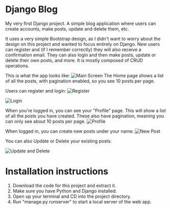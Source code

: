 # Django Blog
My very first Django project. A simple blog application where users can create accounts, make posts, update and delete them, etc.

It uses a very simple Bootstrap design, as I didn't want to worry about the design on this project and wanted to focus entirely on Django. New users can register and
(if I remember correctly) they will also receive a confirmation email. They can also login and then make posts, update or delete their own posts, and more. It is mostly
composed of CRUD operations.

This is what the app looks like: ![Main Screen](https://i.imgur.com/KFRenIO.png) The Home page shows a list of all the posts, with pagination enabled, so you see 10 posts
per page.

Users can register and login:
![Register](https://i.imgur.com/Kk1KBBV.png)

![Login](https://i.imgur.com/ZWAfDCN.png)

When you're logged in, you can see your "Profile" page. This will show a list of all the posts you have created. These also have pagination, meaning you can only see about 
10 posts per page.
![Profile](https://i.imgur.com/0nlhchb.png)

When logged in, you can create new posts under your name: 
![New Post](https://i.imgur.com/oqsXpfH.png)

You can also Update or Delete your existing posts: 

![Update and Delete](https://i.imgur.com/pLmvEQs.png)

# Installation instructions
1. Download the code for this project and extract it.
2. Make sure you have Python and Django installed.
3. Open up your terminal and CD into the project directory.
4. Run "manage.py runserver" to start a local server of the web app.
